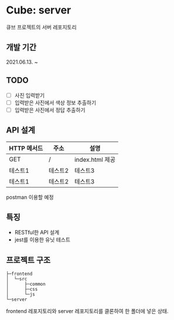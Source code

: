 # Cube: server

큐브 프로젝트의 서버 레포지토리

## 개발 기간

2021.06.13. ~

## TODO

- [ ] 사진 입력받기
- [ ] 입력받은 사진에서 색상 정보 추출하기
- [ ] 입력받은 사진에서 정답 추출하기

## API 설계

| HTTP 메서드 | 주소    | 설명            |
| ----------- | ------- | --------------- |
| GET         | /       | index.html 제공 |
| 테스트1     | 테스트2 | 테스트3         |
| 테스트1     | 테스트2 | 테스트3         |

postman 이용할 예정

## 특징

- RESTful한 API 설계
- jest를 이용한 유닛 테스트

## 프로젝트 구조

```
├─frontend
│  └─src
│      ├─common
│      ├─css
│      └─js
└─server
```

frontend 레포지토리와 server 레포지토리를 클론하여 한 폴더에 넣은 상태.
